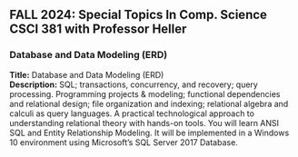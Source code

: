 
## FALL 2024: Special Topics In Comp. Science CSCI 381 with Professor Heller
### Database and Data Modeling (ERD)

**Title:** Database and Data Modeling (ERD)<br>
**Description:** SQL; transactions, concurrency, and recovery; query processing. Programming projects & modeling; functional dependencies and relational design; file organization and indexing; relational algebra and calculi as query languages. A practical technological approach to understanding relational theory with hands-on tools. You will learn ANSI SQL and Entity Relationship Modeling. It will be implemented in a Windows 10 environment using Microsoft’s SQL Server 2017 Database.



